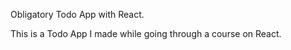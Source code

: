 Obligatory Todo App with React. 

This is a Todo App I made while going through a course on React. 

